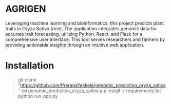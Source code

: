 # AGRIGEN 

Leveraging machine learning and bioinformatics, this project predicts plant traits in Oryza Sativa (rice). The application integrates genomic data for accurate trait forecasting, utilizing Python, React, and Flask for a comprehensive user interface. This tool serves researchers and farmers by providing actionable insights through an intuitive web application.

# Installation 
>git clone "https://github.com/PreranaYekkele/genomic_prediction_oryza_sativa"
>cd genomic_prediction_oryza_sativa
>pip install -r requirements.txt
>python run_app.py

